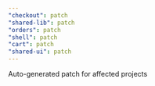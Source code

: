 ```yaml
---
"checkout": patch
"shared-lib": patch
"orders": patch
"shell": patch
"cart": patch
"shared-ui": patch
---
```


Auto-generated patch for affected projects
